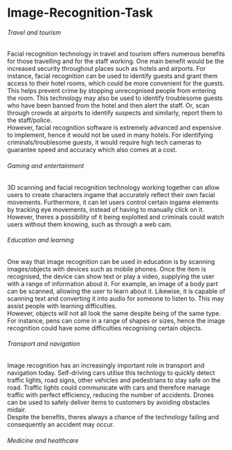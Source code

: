 # Image-Recognition-Task

###### Travel and tourism
Facial recognition technology in travel and tourism offers numerous benefits for those travelling and for the staff working. One main benefit would be the increased security throughout places such as hotels and airports. For instance, facial recognition can be used to identify guests and grant them access to their hotel rooms, which could be more convenient for the guests. This helps prevent crime by stopping unrecognised people from entering the room. This technology may also be used to identify troublesome guests who have been banned from the hotel and then alert the staff. Or, scan through crowds at airports to identify suspects and similarly, report them to the staff/police.\
However, facial recognition software is extremely advanced and expensive to implement, hence it would not be used in many hotels. For identifying criminals/troublesome guests, it would require high tech cameras to guarantee speed and accuracy which also comes at a cost. 

###### Gaming and entertainment
3D scanning and facial recognition technology working together can allow users to create characters ingame that accurately reflect their own facial movements. Furthermore, it can let users control certain ingame elements by tracking eye movements, instead of having to manually click on it.\
However, theres a possibility of it being exploited and criminals could watch users without them knowing, such as through a web cam.

###### Education and learning
One way that image recognition can be used in education is by scanning images/objects with devices such as mobile phones. Once the item is recognised, the device can show text or play a video, supplying the user with a range of information about it. For example, an image of a body part can be scanned, allowing the user to learn about it. Likewise, it is capable of scanning text and converting it into audio for someone to listen to. This may assist people with learning difficulties. \
However, objects will not all look the same despite being of the same type. For instance, pens can come in a range of shapes or sizes, hence the image recognition could have some difficulties recognising certain objects.

###### Transport and navigation
Image recognition has an increasingly important role in transport and navigation today. Self-driving cars utilise this technlogy to quickly detect traffic lights, road signs, other vehicles and pedestrians to stay safe on the road. Traffic lights could communicate with cars and therefore manage traffic with perfect efficiency, reducing the number of accidents. Drones can be used to safely deliver items to customers by avoiding obstacles midair.\
Despite the benefits, theres always a chance of the technology failing and consequently an accident may occur.

###### Medicine and healthcare
